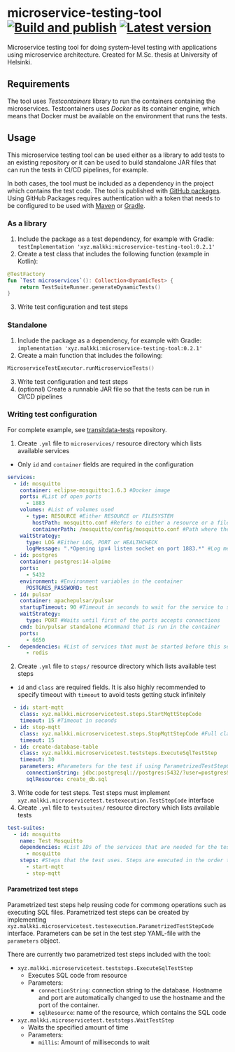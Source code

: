 # microservice-testing-tool [![Build and publish](https://github.com/mjaakko/microservice-testing-tool/actions/workflows/build-and-publish.yml/badge.svg)](https://github.com/mjaakko/microservice-testing-tool/actions/workflows/build-and-publish.yml) [![Latest version](https://img.shields.io/github/v/tag/mjaakko/microservice-testing-tool)](https://github.com/mjaakko/microservice-testing-tool/tags)

Microservice testing tool for doing system-level testing with applications using microservice architecture. Created for M.Sc. thesis at University of Helsinki.

## Requirements

The tool uses *Testcontainers* library to run the containers containing the microservices. Testcontainers uses *Docker* as its container engine, which means that Docker must be available on the environment that runs the tests.

## Usage

This microservice testing tool can be used either as a library to add tests to an existing repository or it can be used to build standalone JAR files that can run the tests in CI/CD pipelines, for example.

In both cases, the tool must be included as a dependency in the project which contains the test code. The tool is published with [GitHub packages](https://github.com/mjaakko/microservice-testing-tool/packages/1431155). Using GitHub Packages requires authentication with a token that needs to be configured to be used with [Maven](https://docs.github.com/en/packages/working-with-a-github-packages-registry/working-with-the-apache-maven-registry#authenticating-to-github-packages) or [Gradle](https://docs.github.com/en/packages/working-with-a-github-packages-registry/working-with-the-gradle-registry#authenticating-to-github-packages).

### As a library

1. Include the package as a test dependency, for example with Gradle: `testImplementation 'xyz.malkki:microservice-testing-tool:0.2.1'`
2. Create a test class that includes the following function (example in Kotlin):
```kotlin
@TestFactory
fun `Test microservices`(): Collection<DynamicTest> {
    return TestSuiteRunner.generateDynamicTests()
}
```
3. Write test configuration and test steps

### Standalone

1. Include the package as a dependency, for example with Gradle:  `implementation 'xyz.malkki:microservice-testing-tool:0.2.1'`
2. Create a main function that includes the following:
```kotlin
MicroserviceTestExecutor.runMicroserviceTests()
```
3. Write test configuration and test steps
4. (optional) Create a runnable JAR file so that the tests can be run in CI/CD pipelines

### Writing test configuration

For complete example, see [transitdata-tests](https://github.com/HSLdevcom/transitdata-tests) repository.

1. Create `.yml` file to `microservices/` resource directory which lists available services
  * Only `id` and `container` fields are required in the configuration
```yaml
services:
  - id: mosquitto
    container: eclipse-mosquitto:1.6.3 #Docker image
    ports: #List of open ports
      - 1883
    volumes: #List of volumes used
      - type: RESOURCE #Either RESOURCE or FILESYSTEM
        hostPath: mosquitto.conf #Refers to either a resource or a file in the filesystem depending on the value of type
        containerPath: /mosquitto/config/mosquitto.conf #Path where the volume will be mounted on the container
    waitStrategy:
      type: LOG #Either LOG, PORT or HEALTHCHECK
      logMessage: ".*Opening ipv4 listen socket on port 1883.*" #Log message to wait for if LOG wait strategy is used
  - id: postgres
    container: postgres:14-alpine
    ports:
      - 5432
    environment: #Environment variables in the container
      POSTGRES_PASSWORD: test
  - id: pulsar
    container: apachepulsar/pulsar
    startupTimeout: 90 #Timeout in seconds to wait for the service to start
    waitStrategy:
      type: PORT #Waits until first of the ports accepts connections
    cmd: bin/pulsar standalone #Command that is run in the container
    ports:
      - 6650
-   dependencies: #List of services that must be started before this service
      - redis
```
2. Create `.yml` file to `steps/` resource directory which lists available test steps
  * `id` and `class` are required fields. It is also highly recommended to specify timeout with `timeout` to avoid tests getting stuck infinitely
```yaml
  - id: start-mqtt
    class: xyz.malkki.microservicetest.steps.StartMqttStepCode
    timeout: 15 #Timeout in seconds
  - id: stop-mqtt
    class: xyz.malkki.microservicetest.steps.StopMqttStepCode #Full class name. The class must implement xyz.malkki.microservicetest.testexecution.TestStepCode
    timeout: 15
  - id: create-database-table
    class: xyz.malkki.microservicetest.teststeps.ExecuteSqlTestStep
    timeout: 30
    parameters: #Parameters for the test if using ParametrizedTestStepCode
      connectionString: jdbc:postgresql://postgres:5432/?user=postgres&password=test
      sqlResource: create_db.sql
```
3. Write code for test steps. Test steps must implement `xyz.malkki.microservicetest.testexecution.TestStepCode` interface
4. Create `.yml` file to `testsuites/` resource directory which lists available tests
```yaml
test-suites:
  - id: mosquitto
    name: Test Mosquitto
    dependencies: #List IDs of the services that are needed for the test
      - mosquitto
    steps: #Steps that the test uses. Steps are executed in the order that they are listed
      - start-mqtt
      - stop-mqtt
```

#### Parametrized test steps

Parametrized test steps help reusing code for commong operations such as executing SQL files. Parametrized test steps can be created by implementing `xyz.malkki.microservicetest.testexecution.ParametrizedTestStepCode` interface. Parameters can be set in the test step YAML-file with the `parameters` object.

There are currently two parametrized test steps included with the tool: 
* `xyz.malkki.microservicetest.teststeps.ExecuteSqlTestStep`
  * Executes SQL code from resource
  * Parameters:
    * `connectionString`: connection string to the database. Hostname and port are automatically changed to use the hostname and the port of the container.
    * `sqlResource`: name of the resource, which contains the SQL code
* `xyz.malkki.microservicetest.teststeps.WaitTestStep`
  * Waits the specified amount of time
  * Parameters:
    * `millis`: Amount of milliseconds to wait
